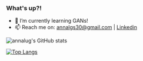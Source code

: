 ### What's up?!

- 🌱 I’m currently learning GANs!
- 📫 Reach me on: annalgs30@gmail.com |   [Linkedin](https://www.linkedin.com/in/annalu-gomes/)

![annalug's GitHub stats](https://github-readme-stats.vercel.app/api?username=annalug&show_icons=true&theme=dark)



[![Top Langs](https://github-readme-stats.vercel.app/api/top-langs/?username=annalug&layout=compact)](https://github.com/anuraghazra/github-readme-stats)
<!--
**annalug/annalug** is a ✨ _special_ ✨ repository because its `README.md` (this file) appears on your GitHub profile.

Here are some ideas to get you started:

- 🔭 I’m currently working on ...
- 🌱 I’m currently learning ...
- 👯 I’m looking to collaborate on ...
- 🤔 I’m looking for help with ...
- 💬 Ask me about ...
- 📫 How to reach me: ...
- 😄 Pronouns: ...
- ⚡ Fun fact: ...
-->
